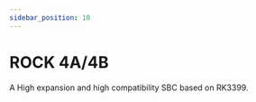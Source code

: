 ```yaml
---
sidebar_position: 10
---
```


# ROCK 4A/4B

A High expansion and high compatibility SBC based on RK3399.

<DocCardList />

